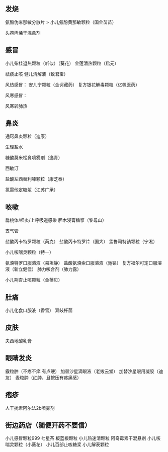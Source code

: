 ## 发烧

氨酚伪麻那敏分散片 > 小儿氨酚黄那敏颗粒（国金苗苗）

头孢丙烯干混悬剂

## 感冒

小儿柴桂退热颗粒（听似）（葵花）
金莲清热颗粒（启元）

祛痰止咳
健儿清解液（致君宝）

风热感冒：
安儿宁颗粒（金诃藏药）
复方银花解毒颗粒（亿帆医药）

风寒感冒：

风寒转肺热

## 鼻炎

通窍鼻炎颗粒（迪康）

生理盐水

糠酸莫米松鼻喷雾剂（逸青）

西敏汀

盐酸左西替利嗪颗粒（康芝泰）

氯雷他定糖浆（江苏广承）

## 咳嗽



扁桃体/咽炎/上呼吸道感染
胆木浸膏糖浆（黎母山）

支气管

盐酸丙卡特罗颗粒（芮克）
盐酸丙卡特罗片（国大）
孟鲁司特钠颗粒（宁淞）

小儿咳喘灵颗粒（特一）

氨溴特罗口服溶液（易坦静）
盐酸氨溴索口服溶液（驰铭）
复方福尔可定口服溶液（新立健佳）
肺力咳合剂（肺力露）

小儿荆杏止咳颗粒（金蓓贝）



## 肚痛

小儿化食口服液（香雪）
双歧杆菌

## 皮肤
夫西地酸乳膏

## 眼睛发炎
霰粒肿（不疼不痒 有点硬）
    加替沙星滴眼液（老拨云堂）
    加替沙星眼用凝胶（迪友）
麦粒肿（红肿，且按压有疼痛感）

## 疱疹
人干扰素阿尔法2b喷雾剂

## 街边药店（随便开药不要信）
小儿感冒颗粒999
七星茶
板蓝根颗粒
小儿热速清颗粒
阿奇霉素干混悬剂
小儿咳喘灵颗粒（小葵花）
小儿百部止咳糖浆
小儿解表颗粒

